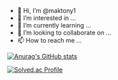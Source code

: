 - 👋 Hi, I’m @maktony1
- 👀 I’m interested in ...
- 🌱 I’m currently learning ...
- 💞️ I’m looking to collaborate on ...
- 📫 How to reach me ...

<!---
maktony1/maktony1 is a ✨ special ✨ repository because its `README.md` (this file) appears on your GitHub profile.
You can click the Preview link to take a look at your changes.
--->



[![Anurag's GitHub stats](https://github-readme-stats.vercel.app/api?username=maktony1&count_private=true)](https://github.com/anuraghazra/github-readme-stats)



[![Solved.ac Profile](http://mazassumnida.wtf/api/v2/generate_badge?boj=ghkdehdgnl)](https://solved.ac/ghkdehdgnl/)
